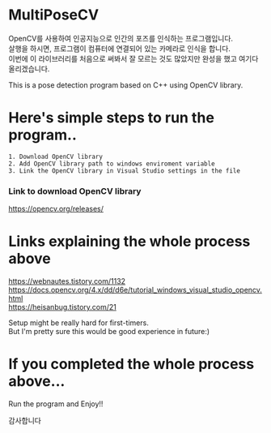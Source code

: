 # MultiPoseCV
OpenCV를 사용하여 인공지능으로 인간의 포즈를 인식하는 프로그램입니다.<br/>
살행을 하시면, 프로그램이 컴퓨터에 연결되어 있는 카메라로 인식을 합니다.<br/>
이번에 이 라이브러리를 처음으로 써봐서 잘 모르는 것도 많았지만 완성을 했고 여기다 올리겠습니다.


This is a pose detection program based on C++ using OpenCV library.

# Here's simple steps to run the program..
```
1. Download OpenCV library
2. Add OpenCV library path to windows enviroment variable
3. Link the OpenCV library in Visual Studio settings in the file
```

### Link to download OpenCV library
https://opencv.org/releases/

# Links explaining the whole process above
https://webnautes.tistory.com/1132<br/>
https://docs.opencv.org/4.x/dd/d6e/tutorial_windows_visual_studio_opencv.html<br/>
https://heisanbug.tistory.com/21<br/>

Setup might be really hard for first-timers.<br/>
But I'm pretty sure this would be good experience in future:)<br/>

# If you completed the whole process above...
Run the program and Enjoy!!


감사합니다
